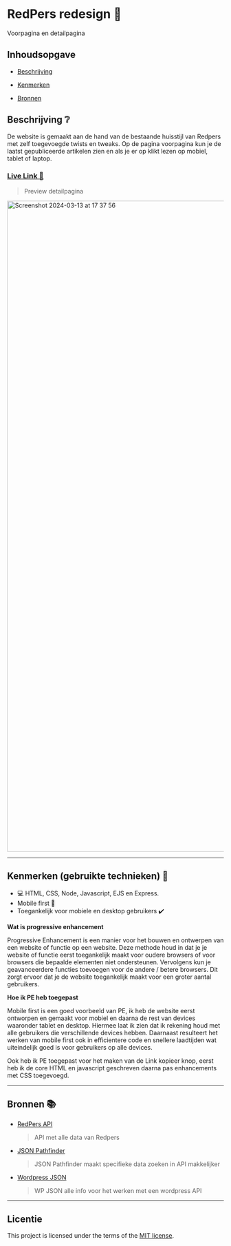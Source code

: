 # RedPers redesign 📰
<!-- Geef je project een titel en schrijf in één zin wat het is -->
Voorpagina en detailpagina

## Inhoudsopgave 

* [Beschrijving](https://github.com/Jason2426/server-side-rendering-server-side-website/blob/main/README.md#beschrijving-)

* [Kenmerken](https://github.com/Jason2426/server-side-rendering-server-side-website/edit/main/README.md#kenmerken-gebruikte-technieken-)

* [Bronnen](https://github.com/Jason2426/server-side-rendering-server-side-website/blob/main/README.md#bronnen-)

## Beschrijving ❔
<!-- In de Beschrijving staat hoe je project er uit ziet, hoe het werkt en wat je er mee kan. -->
<!-- Voeg een mooie poster visual toe 📸 -->
<!-- Voeg een link toe naar Github Pages 🌐-->

De website is gemaakt aan de hand van de bestaande huisstijl van Redpers met zelf toegevoegde twists en tweaks. Op de pagina voorpagina kun je de laatst gepubliceerde artikelen zien en als je er op klikt lezen op mobiel, tablet of laptop.

### [Live Link 🔗](https://embarrassed-lime-coral.cyclic.app/)

> Preview detailpagina
<img width="1512" alt="Screenshot 2024-03-13 at 17 37 56" src="https://github.com/Jason2426/server-side-rendering-server-side-website/assets/143999883/35579a58-969d-4562-8fd4-cc655adec37d">

***

## Kenmerken (gebruikte technieken) 🏃
<!-- Bij Kenmerken staat welke technieken zijn gebruikt en hoe. Wat is de HTML structuur? Wat zijn de belangrijkste dingen in CSS? Wat is er met JS gedaan en hoe? -->
* 💻 HTML, CSS, Node, Javascript, EJS en Express.
* Mobile first 📱
* Toegankelijk voor mobiele en desktop gebruikers ✔️

**Wat is progressive enhancement**

Progressive Enhancement is een manier voor het bouwen en ontwerpen van een website of functie op een website. Deze methode houd in dat je je website of functie eerst toegankelijk maakt voor oudere browsers of voor browsers die bepaalde elementen niet ondersteunen. Vervolgens kun je geavanceerdere functies toevoegen voor de andere / betere browsers. Dit zorgt ervoor dat je de website toegankelijk maakt voor een groter aantal gebruikers. 

**Hoe ik PE heb toegepast**

Mobile first is een goed voorbeeld van PE, ik heb de website eerst ontworpen en gemaakt voor mobiel en daarna de rest van devices waaronder tablet en desktop. Hiermee laat ik zien dat ik rekening houd met alle gebruikers die verschillende devices hebben. Daarnaast resulteert het werken van mobile first ook in efficientere code en snellere laadtijden wat uiteindelijk goed is voor gebruikers op alle devices.

Ook heb ik PE toegepast voor het maken van de Link kopieer knop, eerst heb ik de core HTML en javascript geschreven daarna pas enhancements met CSS toegevoegd. 

***

## Bronnen 📚

* [RedPers API](https://redpers.nl/wp-json/wp/v2/posts)
  > API met alle data van Redpers 
* [JSON Pathfinder](https://jsonpathfinder.com/)
  > JSON Pathfinder maakt specifieke data zoeken in API makkelijker
* [Wordpress JSON](https://developer.wordpress.org/rest-api/)
  > WP JSON alle info voor het werken met een wordpress API

***

## Licentie

This project is licensed under the terms of the [MIT license](./LICENSE).
